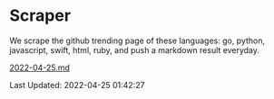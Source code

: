 # Scraper

We scrape the github trending page of these languages: go, python, javascript, swift, html, ruby, and push a markdown result everyday.

[2022-04-25.md](https://github.com/henson/Scraper/blob/master/2022-04-25.md)

Last Updated: 2022-04-25 01:42:27